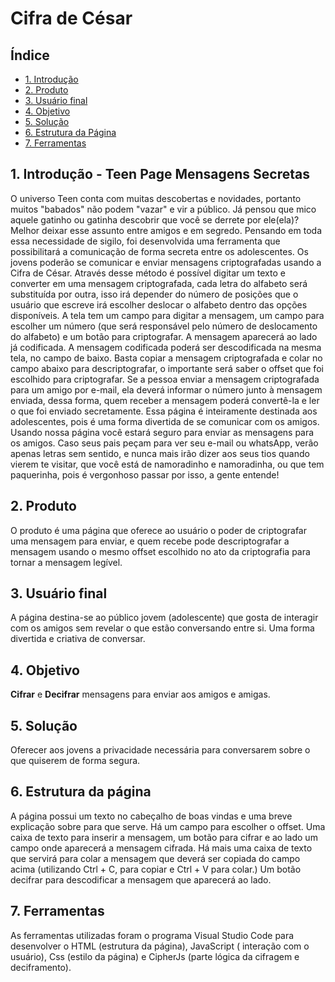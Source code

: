 # Cifra de César
## Índice

* [1. Introdução](#1-Introdução)
* [2. Produto](#2-Produto)
* [3. Usuário final](#3-Usuário-final)
* [4. Objetivo](#4-Objetivo)
* [5. Solução](#5-Solução)
* [6. Estrutura da Página](#6-Estrutura-da-Página)
* [7. Ferramentas](#7-Ferramentas)

## 1. Introdução - Teen Page Mensagens Secretas

O universo Teen conta com muitas descobertas e novidades, portanto muitos "babados" não podem "vazar" e vir a público. Já pensou que mico aquele gatinho ou gatinha descobrir que você se derrete por ele(ela)? Melhor deixar esse assunto entre amigos e em segredo. 
Pensando em toda essa necessidade de sigilo, foi desenvolvida uma ferramenta que possibilitará a comunicação de forma secreta entre os adolescentes.
Os jovens poderão se comunicar e enviar mensagens criptografadas usando a Cifra de César.
Através desse método é possível digitar um texto e converter em uma mensagem criptografada, cada letra do alfabeto será substituída por outra, isso irá depender do número de posições que o usuário que escreve irá escolher deslocar o alfabeto dentro das opções disponíveis.
A tela tem um campo para digitar a mensagem, um campo para escolher um número (que será responsável pelo número de deslocamento do alfabeto) e um botão para criptografar. A mensagem aparecerá ao lado já codificada.
A mensagem codificada poderá ser descodificada na mesma tela, no campo de baixo. Basta copiar a mensagem criptografada e colar no campo abaixo para descriptografar, o importante será saber o offset que foi escolhido para criptografar.
Se a pessoa enviar a mensagem criptografada para um amigo por e-mail, ela deverá informar o número junto à mensagem enviada, dessa forma, quem receber a mensagem poderá convertê-la e ler o que foi enviado secretamente.
Essa página é inteiramente destinada aos adolescentes, pois é uma forma divertida de se comunicar com os amigos.
Usando nossa página você estará seguro para enviar as mensagens para os amigos. Caso seus pais peçam para ver seu e-mail ou whatsApp, verão apenas letras sem sentido, e nunca mais irão dizer aos seus tios quando vierem te visitar, que você está de namoradinho e namoradinha, ou que tem paquerinha, pois é vergonhoso passar por isso, a gente entende!

## 2. Produto

O produto é uma página que oferece ao usuário o poder de criptografar uma mensagem para enviar, e quem recebe pode descriptografar a mensagem usando o mesmo offset escolhido no ato da criptografia para tornar a mensagem legível.

## 3. Usuário final

A página destina-se ao público jovem (adolescente) que gosta de interagir com os amigos sem revelar o que estão conversando entre si. Uma forma divertida e criativa de conversar.

## 4. Objetivo

**Cifrar** e **Decifrar** mensagens para enviar aos amigos e amigas.

## 5. Solução

Oferecer aos jovens a privacidade necessária para conversarem sobre o que quiserem de forma segura.

## 6. Estrutura da página

A página possui um texto no cabeçalho de boas vindas e uma breve explicação sobre para que serve.
Há um campo para escolher o offset.
Uma caixa de texto para inserir a mensagem, um botão para cifrar e ao lado um campo onde aparecerá a mensagem cifrada.
Há mais uma caixa de texto que servirá para colar a mensagem que deverá ser copiada do campo acima (utilizando Ctrl + C, para copiar e Ctrl + V para colar.) Um botão decifrar para descodificar a mensagem que aparecerá ao lado.

## 7. Ferramentas

As ferramentas utilizadas foram o programa Visual Studio Code para desenvolver o HTML (estrutura da página), JavaScript ( interação com o usuário), Css (estilo da página) e CipherJs (parte lógica da cifragem e deciframento).
